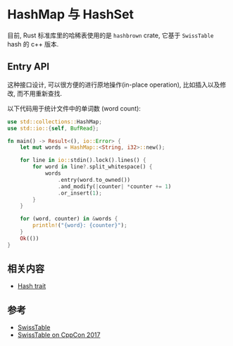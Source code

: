 
# HashMap 与 HashSet
目前, Rust 标准库里的哈稀表使用的是 `hashbrown` crate, 它基于 `SwissTable` hash 的 c++ 版本.

## Entry API
这种接口设计, 可以很方便的进行原地操作(in-place operation), 比如插入以及修改, 而不用重新查找.

以下代码用于统计文件中的单词数 (word count):
```rust
use std::collections::HashMap;
use std::io::{self, BufRead};

fn main() -> Result<(), io::Error> {
    let mut words = HashMap::<String, i32>::new();

    for line in io::stdin().lock().lines() {
        for word in line?.split_whitespace() {
            words
                .entry(word.to_owned())
                .and_modify(|counter| *counter += 1)
                .or_insert(1);
        }
    }

    for (word, counter) in &words {
        println!("{word}: {counter}");
    }
    Ok(())
}
```

## 相关内容
- [Hash trait](../common-traits/hash-hasher.md)

## 参考
- [SwissTable](https://abseil.io/blog/20180927-swisstables)
- [SwissTable on CppCon 2017](https://www.youtube.com/watch?v=ncHmEUmJZf4)